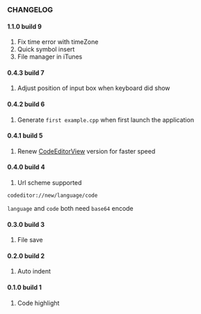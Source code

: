 ### CHANGELOG

#### 1.1.0 build 9
1. Fix time error with timeZone
2. Quick symbol insert
3. File manager in iTunes

#### 0.4.3 build 7
1. Adjust position of input box when keyboard did show

#### 0.4.2 build 6
1. Generate `first example.cpp` when first launch the application

#### 0.4.1 build 5
1. Renew [CodeEditorView](https://github.com/GuessEver/CodeEditorView.git) version for faster speed

#### 0.4.0 build 4
1. Url scheme supported
```
codeditor://new/language/code
```
`language` and `code` both need `base64` encode

#### 0.3.0 build 3
1. File save

#### 0.2.0 build 2
1. Auto indent

#### 0.1.0 build 1
1. Code highlight
